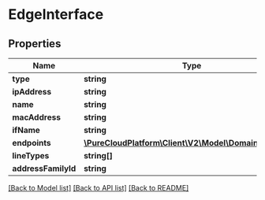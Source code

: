 # EdgeInterface

## Properties
Name | Type | Description | Notes
------------ | ------------- | ------------- | -------------
**type** | **string** |  | [optional] 
**ipAddress** | **string** |  | [optional] 
**name** | **string** |  | [optional] 
**macAddress** | **string** |  | [optional] 
**ifName** | **string** |  | [optional] 
**endpoints** | [**\PureCloudPlatform\Client\V2\Model\DomainEntityRef[]**](DomainEntityRef.md) |  | [optional] 
**lineTypes** | **string[]** |  | [optional] 
**addressFamilyId** | **string** |  | [optional] 

[[Back to Model list]](../README.md#documentation-for-models) [[Back to API list]](../README.md#documentation-for-api-endpoints) [[Back to README]](../README.md)


